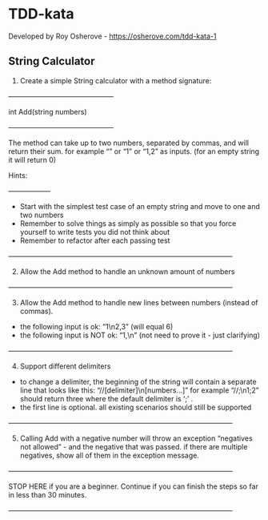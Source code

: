 # TDD-kata

Developed by Roy Osherove - https://osherove.com/tdd-kata-1

## String Calculator

1. Create a simple String calculator with a method signature:
   
———————————————

int Add(string numbers)

———————————————

The method can take up to two numbers, separated by commas, and will return their sum.
for example “” or “1” or “1,2” as inputs.
(for an empty string it will return 0)
   
Hints:
   
——————
- Start with the simplest test case of an empty string and move to one and two numbers
- Remember to solve things as simply as possible so that you force yourself to write tests you did not think about
- Remember to refactor after each passing test

————————————————————————————————

2. Allow the Add method to handle an unknown amount of numbers

————————————————————————————————

3. Allow the Add method to handle new lines between numbers (instead of commas).

* the following input is ok: “1\n2,3” (will equal 6)
* the following input is NOT ok: “1,\n” (not need to prove it - just clarifying)

————————————————————————————————

4. Support different delimiters

* to change a delimiter, the beginning of the string will contain a separate line that looks like this: “//[delimiter]\n[numbers…]” for example “//;\n1;2” should return three where the default delimiter is ‘;’ .
* the first line is optional. all existing scenarios should still be supported

————————————————————————————————

5. Calling Add with a negative number will throw an exception “negatives not allowed” - and the negative that was passed.
if there are multiple negatives, show all of them in the exception message.
   
————————————————————————————————

STOP HERE if you are a beginner. Continue if you can finish the steps so far in less than 30 minutes.

————————————————————————————————
